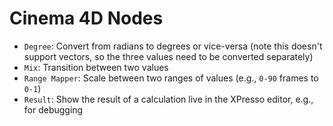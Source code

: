# Cinema 4D Nodes

- `Degree`: Convert from radians to degrees or vice-versa (note this doesn't support vectors, so the three values need to be converted separately)
- `Mix`: Transition between two values
- `Range Mapper`: Scale between two ranges of values (e.g., `0-90` frames to `0-1`)
- `Result`: Show the result of a calculation live in the XPresso editor, e.g., for debugging
